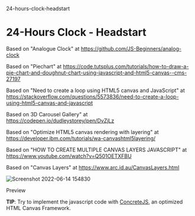 24-hours-clock-headstart
# 24-Hours Clock - Headstart

Based on "Analogue Clock" at https://github.com/JS-Beginners/analog-clock

Based on "Piechart" at https://code.tutsplus.com/tutorials/how-to-draw-a-pie-chart-and-doughnut-chart-using-javascript-and-html5-canvas--cms-27197

Based on "Need to create a loop using HTML5 canvas and JavaScript" at https://stackoverflow.com/questions/5573836/need-to-create-a-loop-using-html5-canvas-and-javascript

Based on 3D Carousel Gallery" at https://codepen.io/dudleystorey/pen/DvZjLz

Based on "Optimize HTML5 canvas rendering with layering" at https://developer.ibm.com/tutorials/wa-canvashtml5layering/

Based on "HOW TO CREATE MULTIPLE CANVAS LAYERS JAVASCRIPT" at https://www.youtube.com/watch?v=Q501OETXFBU

Based on "Canvas Layers" at https://www.arc.id.au/CanvasLayers.html

![Screenshot 2022-06-14 154830](https://user-images.githubusercontent.com/1499433/173593460-62d2b075-8381-43a3-ad63-af28e8785f5d.png)

Preview

**TIP**: Try to implement the javascript code with [ConcreteJS](http://www.concretejs.com/), an optimized HTML Canvas Framework.
